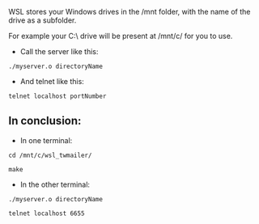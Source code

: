 WSL stores your Windows drives in the /mnt folder, with the name of the drive as a subfolder.

For example your C:\ drive will be present at /mnt/c/ for you to use.


* Call the server like this:

`./myserver.o directoryName`


* And telnet like this:

`telnet localhost portNumber`


## In conclusion:

* In one terminal:

`cd /mnt/c/wsl_twmailer/`

`make`


* In the other terminal:

`./myserver.o directoryName`

`telnet localhost 6655`